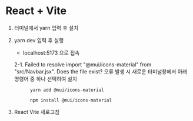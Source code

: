 # React + Vite

1. 터미널에서 yarn 입력 후 설치
   
2. yarn dev 입력 후 실행
   - localhost:5173 으로 접속
   
   2-1. Failed to resolve import "@mui/icons-material" from "src/Navbar.jsx". Does the file exist? 오류 발생 시 새로운 터미널창에서 아래 명령어 중 하나 선택하여 설치
   
             yarn add @mui/icons-material

             npm install @mui/icons-material
   
4. React Vite 새로고침
